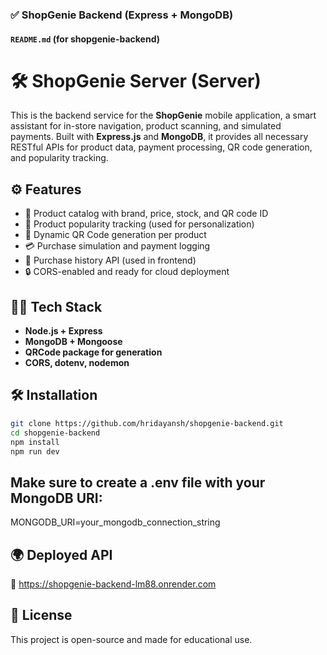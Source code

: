### ✅ **ShopGenie Backend (Express + MongoDB)**

#### `README.md` (for shopgenie-backend)

# 🛠️ ShopGenie Server (Server)

This is the backend service for the **ShopGenie** mobile application, a smart assistant for in-store navigation, product scanning, and simulated payments. Built with **Express.js** and **MongoDB**, it provides all necessary RESTful APIs for product data, payment processing, QR code generation, and popularity tracking.

## ⚙️ Features

- 📁 Product catalog with brand, price, stock, and QR code ID
- 🧠 Product popularity tracking (used for personalization)
- 📸 Dynamic QR Code generation per product
- 💳 Purchase simulation and payment logging
- 🧾 Purchase history API (used in frontend)
- 🔒 CORS-enabled and ready for cloud deployment

## 🧑‍💻 Tech Stack

- **Node.js + Express**
- **MongoDB + Mongoose**
- **QRCode package for generation**
- **CORS, dotenv, nodemon**

## 🛠️ Installation

```bash
git clone https://github.com/hridayansh/shopgenie-backend.git
cd shopgenie-backend
npm install
npm run dev
```

## Make sure to create a .env file with your MongoDB URI:
MONGODB_URI=your_mongodb_connection_string

## 🌍 Deployed API
🔗 https://shopgenie-backend-lm88.onrender.com

## 📄 License
This project is open-source and made for educational use.

